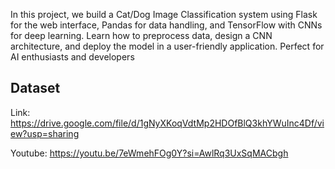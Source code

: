 In this project, we build a Cat/Dog Image Classification system using Flask for the web interface, Pandas for data handling, and TensorFlow with CNNs for deep learning. Learn how to preprocess data, design a CNN architecture, and deploy the model in a user-friendly application. Perfect for AI enthusiasts and developers

## Dataset
Link: https://drive.google.com/file/d/1gNyXKoqVdtMp2HDOfBlQ3khYWuInc4Df/view?usp=sharing

Youtube: https://youtu.be/7eWmehFOg0Y?si=AwlRq3UxSqMACbgh
